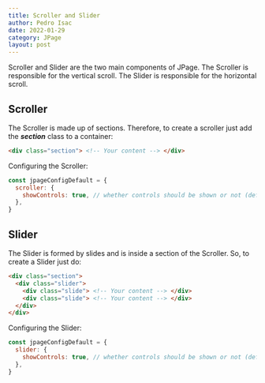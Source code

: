 ```yaml
---
title: Scroller and Slider
author: Pedro Isac
date: 2022-01-29
category: JPage
layout: post
---
```


Scroller and Slider are the two main components of JPage. The Scroller is responsible for the vertical scroll. The Slider is responsible for the horizontal scroll.

## Scroller

The Scroller is made up of sections. Therefore, to create a scroller just add the ***section*** class to a container:

```html
<div class="section"> <!-- Your content --> </div>
```

Configuring the Scroller:

```javascript
const jpageConfigDefault = {
  scroller: {
    showControls: true, // whether controls should be shown or not (default is true)
  },
}
```

## Slider

The Slider is formed by slides and is inside a section of the Scroller. So, to create a Slider just do:

```html
<div class="section">
  <div class="slider">
    <div class="slide"> <!-- Your content --> </div>
    <div class="slide"> <!-- Your content --> </div>
  </div>
</div>
```

Configuring the Slider:

```javascript
const jpageConfigDefault = {
  slider: {
    showControls: true, // whether controls should be shown or not (default is true)
  },
}
```